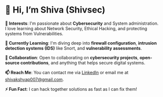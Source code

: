 # 👋 **Hi, I’m Shiva (Shivsec)**

**👀 Interests**: I'm passionate about **Cybersecurity** and System administration. I love learning about Network Security, Ethical Hacking, and protecting systems from Vulnerabilities.

**🌱 Currently Learning**: I'm diving deep into **firewall configuration**, **intrusion detection systems (IDS)** like Snort, and **vulnerability assessments**.

**💞️ Collaboration**: Open to collaborating on **cybersecurity projects**, **open-source contributions**, and anything that helps secure digital systems.

**📫 Reach Me**: You can contact me via [LinkedIn](https://www.linkedin.com/in/shiva-kashyap-a6843a163/) or email me at shivakshyap007@gmail.com.

**⚡ Fun Fact**: I can hack together solutions as fast as I can fix them!


<!---
Shivsec/Shivsec is a ✨ special ✨ repository because its `README.md` (this file) appears on your GitHub profile.
You can click the Preview link to take a look at your changes.
--->
